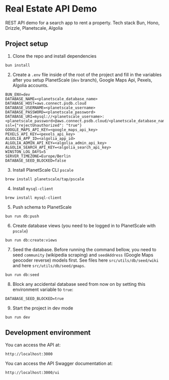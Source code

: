 # Real Estate API Demo

REST API demo for a search app to rent a property. Tech stack Bun, Hono, Drizzle, Planetscale, Algolia

## Project setup

1. Clone the repo and install dependencies

```
bun install
```

2. Create a `.env` file inside of the root of the project and fill in the variables after you setup PlanetScale (`dev` branch), Google Maps Api, Pexels, Algolia accounts.

```
BUN_ENV=dev
DATABASE_NAME=<planetscale_database_name>
DATABASE_HOST=aws.connect.psdb.cloud
DATABASE_USERNAME=<planetscale_username>
DATABASE_PASSWORD=<planetscale_password>
DATABASE_URI=mysql://<planetscale_username>:<planetscale_password>@aws.connect.psdb.cloud/<planetscale_database_name>?ssl={"rejectUnauthorized": "true"}
GOOGLE_MAPS_API_KEY=<google_maps_api_key>
PEXELS_API_KEY=<pexels_api_key>
ALGOLIA_APP_ID=<algolia_app_id>
ALGOLIA_ADMIN_API_KEY=<algolia_admin_api_key>
ALGOLIA_SEARCH_API_KEY=<algolia_search_api_key>
WINSTON_LOG_DAYS=5
SERVER_TIMEZONE=Europe/Berlin
DATABASE_SEED_BLOCKED=false
```

3. Install PlanetScale CLI `pscale`

```
brew install planetscale/tap/pscale
```

4. Install `mysql-client`

```
brew install mysql-client
```

5. Push schema to PlanetScale

```
bun run db:push
```

6. Create database views (you need to be logged in to PlanetScale with `pscale`)

```
bun run db:create:views
```

7. Seed the database. Before running the command bellow, you need to seed `community` (wikipedia scraping) and `seedAddress` (Google Maps geocoder reverse) models first. See files here `src/utils/db/seed/wiki` and here `src/utils/db/seed/gmaps`.  

```
bun run db:seed
```

8. Block any accidental database seed from now on by setting this environment variable to `true`:

```
DATABASE_SEED_BLOCKED=true
```

9. Start the project in dev mode

```
bun run dev
```

## Development environment

You can access the API at:

```
http://localhost:3000
```

You can access the API Swagger documentation at:

```
http://localhost:3000/ui
```
